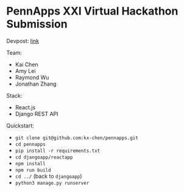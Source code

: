 # PennApps XXI Virtual Hackathon Submission

Devpost: [link](https://devpost.com/software/interviewme-6s7wrk)

Team: 
* Kai Chen
* Amy Lei
* Raymond Wu
* Jonathan Zhang

Stack:
* React.js
* Django REST API

Quickstart:
* `git clone git@github.com:kx-chen/pennapps.git`
* `cd pennapps`
* `pip install -r requirements.txt`
* `cd djangoapp/reactapp`
* `npm install`
* `npm run build`
* `cd ../` (back to `djangoapp`)
* `python3 manage.py runserver`
